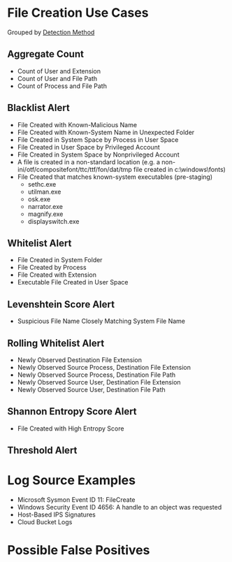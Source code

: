 # File Creation Use Cases

Grouped by [Detection Method](/Detection-Methods.md)

## Aggregate Count
- Count of User and Extension
- Count of User and File Path
- Count of Process and File Path


## Blacklist Alert
- File Created with Known-Malicious Name
- File Created with Known-System Name in Unexpected Folder
- File Created in System Space by Process in User Space
- File Created in User Space by Privileged Account
- File Created in System Space by Nonprivileged Account
- A file is created in a non-standard location (e.g. a non-ini/otf/compositefont/ttc/ttf/fon/dat/tmp file created in c:\windows\fonts)
- File Created that matches known-system executables (pre-staging)
  - sethc.exe
  - utilman.exe
  - osk.exe
  - narrator.exe
  - magnify.exe
  - displayswitch.exe


## Whitelist Alert
- File Created in System Folder
- File Created by Process
- File Created with Extension
- Executable File Created in User Space


## Levenshtein Score Alert
- Suspicious File Name Closely Matching System File Name


## Rolling Whitelist Alert
- Newly Observed Destination File Extension
- Newly Observed Source Process, Destination File Extension
- Newly Observed Source Process, Destination File Path
- Newly Observed Source User, Destination File Extension
- Newly Observed Source User, Destination File Path


## Shannon Entropy Score Alert
- File Created with High Entropy Score


## Threshold Alert


# Log Source Examples
- Microsoft Sysmon Event ID 11: FileCreate
- Windows Security Event ID 4656: A handle to an object was requested
- Host-Based IPS Signatures
- Cloud Bucket Logs
 

# Possible False Positives
